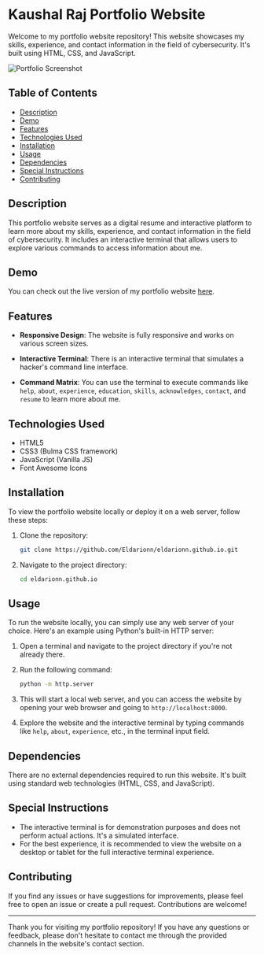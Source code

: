 # Kaushal Raj Portfolio Website

Welcome to my portfolio website repository! This website showcases my skills, experience, and contact information in the field of cybersecurity. It's built using HTML, CSS, and JavaScript.

![Portfolio Screenshot](https://i.postimg.cc/RCTXh5sT/Portfolio-Screenshot.png)

## Table of Contents
- [Description](#description)
- [Demo](#demo)
- [Features](#features)
- [Technologies Used]('#technologies-used)
- [Installation](#installation)
- [Usage](#usage)
- [Dependencies](#dependencies)
- [Special Instructions](#special-instructions)
- [Contributing](#contributing)

## Description

This portfolio website serves as a digital resume and interactive platform to learn more about my skills, experience, and contact information in the field of cybersecurity. It includes an interactive terminal that allows users to explore various commands to access information about me.

## Demo

You can check out the live version of my portfolio website [here](https://eldarionn.github.io/).

## Features

- **Responsive Design**: The website is fully responsive and works on various screen sizes.

- **Interactive Terminal**: There is an interactive terminal that simulates a hacker's command line interface.

- **Command Matrix**: You can use the terminal to execute commands like `help`, `about`, `experience`, `education`, `skills`, `acknowledges`, `contact`, and `resume` to learn more about me.

## Technologies Used

- HTML5
- CSS3 (Bulma CSS framework)
- JavaScript (Vanilla JS)
- Font Awesome Icons

## Installation

To view the portfolio website locally or deploy it on a web server, follow these steps:

1. Clone the repository:

   ```bash
   git clone https://github.com/Eldarionn/eldarionn.github.io.git

2. Navigate to the project directory:

   ```bash
   cd eldarionn.github.io

## Usage

To run the website locally, you can simply use any web server of your choice. Here's an example using Python's built-in HTTP server:

1. Open a terminal and navigate to the project directory if you're not already there.
2. Run the following command:

   ```bash
   python -m http.server

3. This will start a local web server, and you can access the website by opening your web browser and going to `http://localhost:8000`.
4. Explore the website and the interactive terminal by typing commands like `help`, `about`, `experience`, etc., in the terminal input field.

## Dependencies

There are no external dependencies required to run this website. It's built using standard web technologies (HTML, CSS, and JavaScript).

## Special Instructions

- The interactive terminal is for demonstration purposes and does not perform actual actions. It's a simulated interface.
- For the best experience, it is recommended to view the website on a desktop or tablet for the full interactive terminal experience.

## Contributing

If you find any issues or have suggestions for improvements, please feel free to open an issue or create a pull request. Contributions are welcome!

------

Thank you for visiting my portfolio repository! If you have any questions or feedback, please don't hesitate to contact me through the provided channels in the website's contact section.
